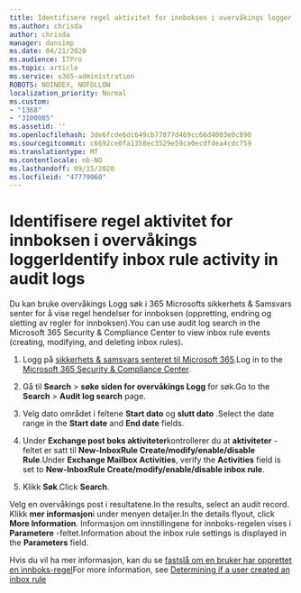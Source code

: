 ```yaml
---
title: Identifisere regel aktivitet for innboksen i overvåkings logger
ms.author: chrisda
author: chrisda
manager: dansimp
ms.date: 04/21/2020
ms.audience: ITPro
ms.topic: article
ms.service: o365-administration
ROBOTS: NOINDEX, NOFOLLOW
localization_priority: Normal
ms.custom:
- "1368"
- "3100005"
ms.assetid: ''
ms.openlocfilehash: 3de6fcde6dc649cb77077d469cc66d4003e0c890
ms.sourcegitcommit: c6692ce0fa1358ec3529e59ca0ecdfdea4cdc759
ms.translationtype: MT
ms.contentlocale: nb-NO
ms.lasthandoff: 09/15/2020
ms.locfileid: "47779060"
---
```

# <a name="identify-inbox-rule-activity-in-audit-logs"></a><span data-ttu-id="0ba7f-102">Identifisere regel aktivitet for innboksen i overvåkings logger</span><span class="sxs-lookup"><span data-stu-id="0ba7f-102">Identify inbox rule activity in audit logs</span></span>

<span data-ttu-id="0ba7f-103">Du kan bruke overvåkings Logg søk i 365 Microsofts sikkerhets & Samsvars senter for å vise regel hendelser for innboksen (oppretting, endring og sletting av regler for innboksen).</span><span class="sxs-lookup"><span data-stu-id="0ba7f-103">You can use audit log search in the Microsoft 365 Security & Compliance Center to view inbox rule events (creating, modifying, and deleting inbox rules).</span></span>

1. <span data-ttu-id="0ba7f-104">Logg på [sikkerhets & samsvars senteret til Microsoft 365](https://protection.office.com/).</span><span class="sxs-lookup"><span data-stu-id="0ba7f-104">Log in to the [Microsoft 365 Security & Compliance Center](https://protection.office.com/).</span></span>

2. <span data-ttu-id="0ba7f-105">Gå til **Search**  >  **søke siden for overvåkings Logg** for søk.</span><span class="sxs-lookup"><span data-stu-id="0ba7f-105">Go to the **Search** > **Audit log search** page.</span></span>

3. <span data-ttu-id="0ba7f-106">Velg dato området i feltene **Start dato** og **slutt dato** .</span><span class="sxs-lookup"><span data-stu-id="0ba7f-106">Select the date range in the **Start date** and **End date** fields.</span></span>

4. <span data-ttu-id="0ba7f-107">Under **Exchange post boks aktiviteter**kontrollerer du at **aktiviteter** -feltet er satt til **New-InboxRule Create/modify/enable/disable Rule**.</span><span class="sxs-lookup"><span data-stu-id="0ba7f-107">Under **Exchange Mailbox Activities**, verify the **Activities** field is set to **New-InboxRule Create/modify/enable/disable inbox rule**.</span></span>

5. <span data-ttu-id="0ba7f-108">Klikk **Søk**.</span><span class="sxs-lookup"><span data-stu-id="0ba7f-108">Click **Search**.</span></span>

<span data-ttu-id="0ba7f-109">Velg en overvåkings post i resultatene.</span><span class="sxs-lookup"><span data-stu-id="0ba7f-109">In the results, select an audit record.</span></span> <span data-ttu-id="0ba7f-110">Klikk **mer informasjon**i under menyen detaljer.</span><span class="sxs-lookup"><span data-stu-id="0ba7f-110">In the details flyout, click **More Information**.</span></span> <span data-ttu-id="0ba7f-111">Informasjon om innstillingene for innboks-regelen vises i **Parametere** -feltet.</span><span class="sxs-lookup"><span data-stu-id="0ba7f-111">Information about the inbox rule settings is displayed in the **Parameters** field.</span></span>

<span data-ttu-id="0ba7f-112">Hvis du vil ha mer informasjon, kan du se [fastslå om en bruker har opprettet en innboks-regel](https://docs.microsoft.com//office365/securitycompliance/auditing-troubleshooting-scenarios#determining-if-a-user-created-an-inbox-rule)</span><span class="sxs-lookup"><span data-stu-id="0ba7f-112">For more information, see [Determining if a user created an inbox rule](https://docs.microsoft.com//office365/securitycompliance/auditing-troubleshooting-scenarios#determining-if-a-user-created-an-inbox-rule)</span></span>
